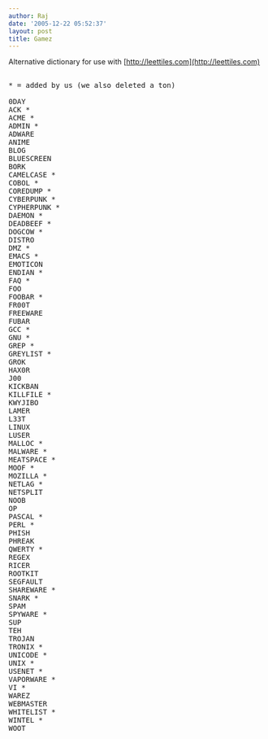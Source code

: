 ```yaml
---
author: Raj
date: '2005-12-22 05:52:37'
layout: post
title: Gamez
---
```


Alternative dictionary for use with [http://leettiles.com](http://leettiles.com)

<pre>

* = added by us (we also deleted a ton)

0DAY
ACK *
ACME *
ADMIN *
ADWARE
ANIME
BLOG
BLUESCREEN
BORK
CAMELCASE *
COBOL *
COREDUMP *
CYBERPUNK *
CYPHERPUNK *
DAEMON *
DEADBEEF *
DOGCOW *
DISTRO
DMZ *
EMACS *
EMOTICON
ENDIAN *
FAQ *
FOO
FOOBAR *
FR00T
FREEWARE
FUBAR
GCC *
GNU *
GREP *
GREYLIST *
GROK
HAX0R
J00
KICKBAN
KILLFILE *
KWYJIBO
LAMER
L33T
LINUX
LUSER
MALLOC *
MALWARE *
MEATSPACE *
MOOF *
MOZILLA *
NETLAG *
NETSPLIT
NOOB
OP
PASCAL *
PERL *
PHISH
PHREAK
QWERTY *
REGEX
RICER
ROOTKIT
SEGFAULT
SHAREWARE *
SNARK *
SPAM
SPYWARE *
SUP
TEH
TROJAN
TRONIX *
UNICODE *
UNIX *
USENET *
VAPORWARE *
VI *
WAREZ
WEBMASTER
WHITELIST *
WINTEL *
WOOT

</pre>
